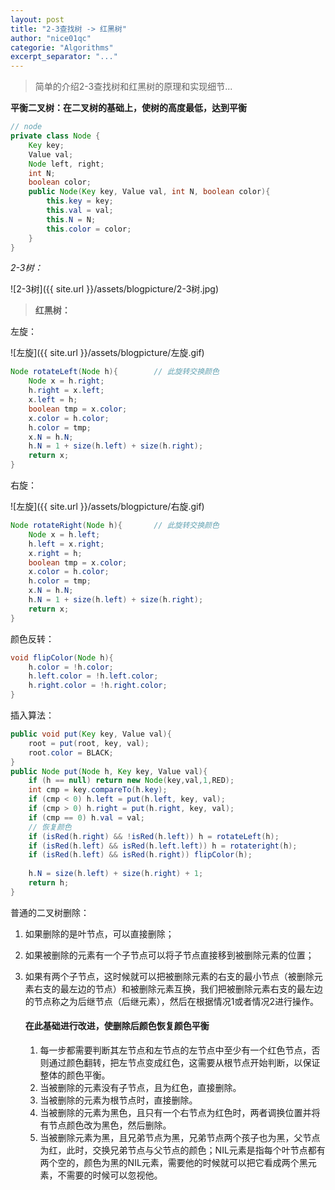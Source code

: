 ```yaml
---
layout: post
title: "2-3查找树 -> 红黑树"
author: "nice01qc"
categorie: "Algorithms"
excerpt_separator: "..."
---
```


> 简单的介绍2-3查找树和红黑树的原理和实现细节...

**平衡二叉树：在二叉树的基础上，使树的高度最低，达到平衡**

```java
// node
private class Node {
    Key key;
    Value val;
    Node left, right;
    int N;
    boolean color;
    public Node(Key key, Value val, int N, boolean color){
        this.key = key;
        this.val = val;
        this.N = N;
        this.color = color;
    }
}
```

*2-3树：*

![2-3树]({{ site.url }}/assets/blogpicture/2-3树.jpg)

> **红黑树：**
>

左旋：

![左旋]({{ site.url }}/assets/blogpicture/左旋.gif)

```java
Node rotateLeft(Node h){		// 此旋转交换颜色
    Node x = h.right;
    h.right = x.left;
    x.left = h;
    boolean tmp = x.color;
    x.color = h.color;
    h.color = tmp;
    x.N = h.N;
    h.N = 1 + size(h.left) + size(h.right);
    return x;
}
```

右旋：

![左旋]({{ site.url }}/assets/blogpicture/右旋.gif)

```java
Node rotateRight(Node h){		// 此旋转交换颜色
    Node x = h.left;
    h.left = x.right;
    x.right = h;
    boolean tmp = x.color;
    x.color = h.color;
    h.color = tmp;
    x.N = h.N;
    h.N = 1 + size(h.left) + size(h.right);
    return x;
}
```

颜色反转：

```java
void flipColor(Node h){
    h.color = !h.color;
    h.left.color = !h.left.color;
    h.right.color = !h.right.color;
}
```

插入算法：

```java
public void put(Key key, Value val){
    root = put(root, key, val);
    root.color = BLACK;
}
public Node put(Node h, Key key, Value val){
    if (h == null) return new Node(key,val,1,RED);
    int cmp = key.compareTo(h.key);
    if (cmp < 0) h.left = put(h.left, key, val);
    if (cmp > 0) h.right = put(h.right, key, val);
    if (cmp == 0) h.val = val;
    // 恢复颜色
    if (isRed(h.right) && !isRed(h.left)) h = rotateLeft(h);
    if (isRed(h.left) && isRed(h.left.left)) h = rotateright(h);
    if (isRed(h.left) && isRed(h.right)) flipColor(h);
    
    h.N = size(h.left) + size(h.right) + 1;
    return h;
}
```

普通的二叉树删除：

1. 如果删除的是叶节点，可以直接删除； 

2. 如果被删除的元素有一个子节点可以将子节点直接移到被删除元素的位置； 

3. 如果有两个子节点，这时候就可以把被删除元素的右支的最小节点（被删除元素右支的最左边的节点）和被删除元素互换，我们把被删除元素右支的最左边的节点称之为后继节点（后继元素），然后在根据情况1或者情况2进行操作。

   #### 在此基础进行改进，使删除后颜色恢复颜色平衡

   1. 每一步都需要判断其左节点和左节点的左节点中至少有一个红色节点，否则通过颜色翻转，把左节点变成红色，这需要从根节点开始判断，以保证整体的颜色平衡。
   2. 当被删除的元素没有子节点，且为红色，直接删除。
   3. 当被删除的元素为根节点时，直接删除。
   4. 当被删除的元素为黑色，且只有一个右节点为红色时，两者调换位置并将有节点颜色改为黑色，然后删除。
   5. 当被删除元素为黑，且兄弟节点为黑，兄弟节点两个孩子也为黑，父节点为红，此时，交换兄弟节点与父节点的颜色；NIL元素是指每个叶节点都有两个空的，颜色为黑的NIL元素，需要他的时候就可以把它看成两个黑元素，不需要的时候可以忽视他。







